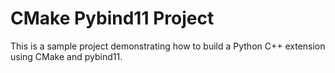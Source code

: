 # CMake Pybind11 Project

This is a sample project demonstrating how to build a Python C++ extension using CMake and pybind11.